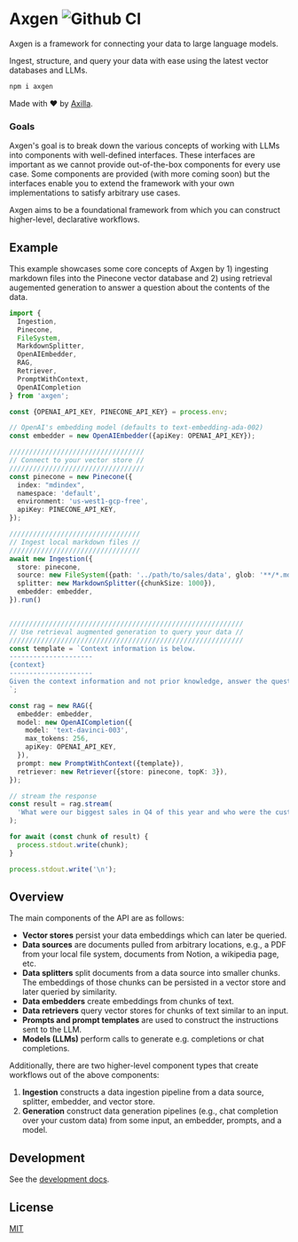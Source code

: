 # Axgen ![Github CI](https://github.com/axilla-io/axgen/workflows/Github%20CI/badge.svg)

Axgen is a framework for connecting your data to large language models.

Ingest, structure, and query your data with ease using the latest vector databases and LLMs.

```bash
npm i axgen
```

Made with ❤️ by [Axilla](https://axilla.io).

### Goals

Axgen's goal is to break down the various concepts of working with LLMs into components with well-defined interfaces.
These interfaces are important as we cannot provide out-of-the-box components for every use case. Some components are
provided (with more coming soon) but the interfaces enable you to extend the framework with your own implementations
to satisfy arbitrary use cases.

Axgen aims to be a foundational framework from which you can construct higher-level, declarative workflows.

## Example

This example showcases some core concepts of Axgen by 1) ingesting markdown files into the Pinecone vector database
and 2) using retrieval augemented generation to answer a question about the contents of the data.

```ts
import {
  Ingestion,
  Pinecone,
  FileSystem,
  MarkdownSplitter,
  OpenAIEmbedder,
  RAG,
  Retriever,
  PromptWithContext,
  OpenAICompletion
} from 'axgen';

const {OPENAI_API_KEY, PINECONE_API_KEY} = process.env;

// OpenAI's embedding model (defaults to text-embedding-ada-002)
const embedder = new OpenAIEmbedder({apiKey: OPENAI_API_KEY});

//////////////////////////////////
// Connect to your vector store //
//////////////////////////////////
const pinecone = new Pinecone({
  index: "mdindex",
  namespace: 'default',
  environment: 'us-west1-gcp-free',
  apiKey: PINECONE_API_KEY,
});

/////////////////////////////////
// Ingest local markdown files //
/////////////////////////////////
await new Ingestion({
  store: pinecone,
  source: new FileSystem({path: '../path/to/sales/data', glob: '**/*.md'}),
  splitter: new MarkdownSplitter({chunkSize: 1000}),
  embedder: embedder,
}).run()


///////////////////////////////////////////////////////////
// Use retrieval augmented generation to query your data //
///////////////////////////////////////////////////////////
const template = `Context information is below.
---------------------
{context}
---------------------
Given the context information and not prior knowledge, answer the question: {query}
`;

const rag = new RAG({
  embedder: embedder,
  model: new OpenAICompletion({
    model: 'text-davinci-003',
    max_tokens: 256,
    apiKey: OPENAI_API_KEY,
  }),
  prompt: new PromptWithContext({template}),
  retriever: new Retriever({store: pinecone, topK: 3}),
});

// stream the response
const result = rag.stream(
  'What were our biggest sales in Q4 of this year and who were the customers?'
);

for await (const chunk of result) {
  process.stdout.write(chunk);
}

process.stdout.write('\n');
```

## Overview

The main components of the API are as follows:

* **Vector stores** persist your data embeddings which can later be queried.
* **Data sources** are documents pulled from arbitrary locations, e.g., a PDF from your local file system, documents from Notion, a wikipedia page, etc.
* **Data splitters** split documents from a data source into smaller chunks. The embeddings of those chunks can be persisted in a vector store and later queried by similarity.
* **Data embedders** create embeddings from chunks of text.
* **Data retrievers** query vector stores for chunks of text similar to an input.
* **Prompts and prompt templates** are used to construct the instructions sent to the LLM.
* **Models (LLMs)** perform calls to generate e.g. completions or chat completions.

Additionally, there are two higher-level component types that create workflows out of the above components:

1. **Ingestion** constructs a data ingestion pipeline from a data source, splitter, embedder, and vector store.
2. **Generation** construct data generation pipelines (e.g., chat completion over your custom data) from some input, an embedder, prompts, and a model.

## Development

See the [development docs](docs/development.md).

## License

[MIT](LICENSE.md)
